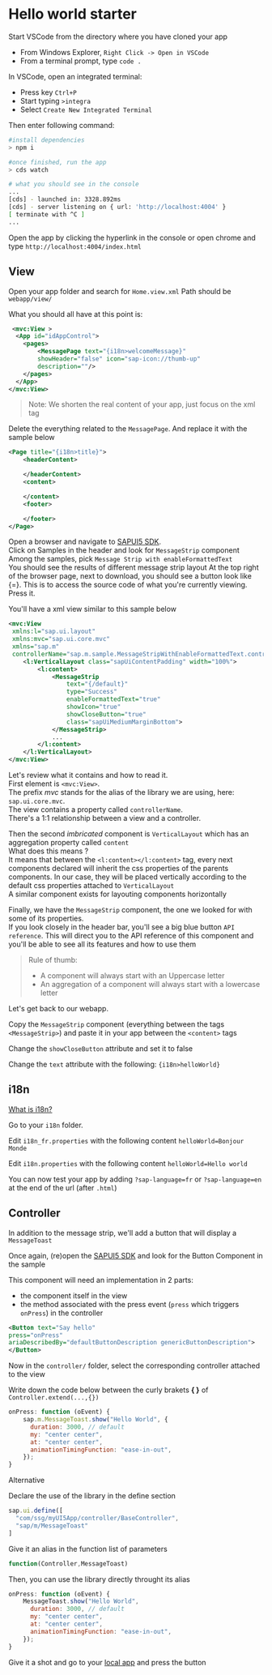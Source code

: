 # Hello world starter

Start VSCode from the directory where you have cloned your app

- From Windows Explorer, `Right Click -> Open in VSCode`
- From a terminal prompt, type `code .`

In VSCode, open an integrated terminal:

- Press key `Ctrl+P`
- Start typing `>integra`
- Select `Create New Integrated Terminal`

Then enter following command:

```sh
#install dependencies
> npm i

#once finished, run the app
> cds watch

# what you should see in the console
...
[cds] - launched in: 3328.892ms
[cds] - server listening on { url: 'http://localhost:4004' }
[ terminate with ^C ]
...
```

Open the app by clicking the hyperlink in the console or open chrome and type
`http://localhost:4004/index.html`

## View

Open your app folder and search for `Home.view.xml`
Path should be `webapp/view/`

What you should all have at this point is:

```xml
 <mvc:View >
  <App id="idAppControl">
    <pages>
        <MessagePage text="{i18n>welcomeMessage}"
        showHeader="false" icon="sap-icon://thumb-up"
        description=""/>
    </pages>
  </App>
</mvc:View>
```

>Note: We shorten the real content of your app, just focus on the xml tag

Delete the everything related to the `MessagePage`.
And replace it with the sample below

```xml
<Page title="{i18n>title}">
    <headerContent>

    </headerContent>
    <content>

    </content>
    <footer>

    </footer>
</Page>
```

Open a browser and navigate to [SAPUI5 SDK].  
Click on Samples in the header and look for `MessageStrip` component  
Among the samples, pick `Message Strip with enableFormattedText`  
You should see the results of different message strip layout
At the top right of the browser page, next to download, you should see a button look like {=}.
This is to access the source code of what you're currently viewing.
Press it.

You'll have a xml view similar to this sample below  

```xml
<mvc:View
 xmlns:l="sap.ui.layout"
 xmlns:mvc="sap.ui.core.mvc"
 xmlns="sap.m"
 controllerName="sap.m.sample.MessageStripWithEnableFormattedText.controller.MessageStripWithEnableFormattedText">
    <l:VerticalLayout class="sapUiContentPadding" width="100%">
        <l:content>
            <MessageStrip
                text="{/default}"
                type="Success"
                enableFormattedText="true"
                showIcon="true"
                showCloseButton="true"
                class="sapUiMediumMarginBottom">
            </MessageStrip>
            ...
        </l:content>
    </l:VerticalLayout>
</mvc:View>
```

Let's review what it contains and how to read it.  
First element is `<mvc:View>`.  
The prefix _mvc_ stands for the alias of the library we are using, here: `sap.ui.core.mvc`.  
The view contains a property called `controllerName`.  
There's a 1:1 relationship between a view and a controller.  

Then the second *imbricated* component is `VerticalLayout` which has an aggregation property called `content`  
What does this means ?  
It means that between the `<l:content></l:content>` tag, every next components declared will inherit the css properties of the parents components. In our case, they will be placed vertically according to the default css properties attached to `VerticalLayout`  
A similar component exists for layouting components horizontally  

Finally, we have the `MessageStrip` component, the one we looked for with some of its properties.  
If you look closely in the header bar, you'll see a big blue button `API reference`. This will direct you to the API reference of this component and you'll be able to see all its features and how to use them  

>Rule of thumb:
>
> - A component will always start with an Uppercase letter
> - An aggregation of a component will always start with a lowercase letter

Let's get back to our webapp.

Copy the `MessageStrip` component (everything between the tags `<MessageStrip>`) and paste it in your app between the `<content>` tags

Change the `showCloseButton` attribute and set it to false

Change the `text` attribute with the following:
`{i18n>helloWorld}`

## i18n

[What is i18n?](https://inui.io/sap-ui5-ultimate-guide-internalization-i18n/)

Go to your `i18n` folder.

Edit `i18n_fr.properties` with the following content
`helloWorld=Bonjour Monde`

Edit `i18n.properties` with the following content
`helloWorld=Hello world`

You can now test your app by adding `?sap-language=fr` or `?sap-language=en` at the end of the url (after `.html`)

## Controller

In addition to the message strip, we'll add a button that will display a `MessageToast`

Once again, (re)open the [SAPUI5 SDK] and look for the Button Component in the sample

This component will need an implementation in 2 parts:

- the component itself in the view
- the method associated with the press event (`press` which triggers `onPress`) in the controller

```xml
<Button text="Say hello"
press="onPress"
ariaDescribedBy="defaultButtonDescription genericButtonDescription">
</Button>
```

Now in the `controller/` folder, select the corresponding controller attached to the view

Write down the code below between the curly brakets **{ }** of `Controller.extend(...,{})`

```js
onPress: function (oEvent) {
    sap.m.MessageToast.show("Hello World", {
      duration: 3000, // default
      my: "center center",
      at: "center center",
      animationTimingFunction: "ease-in-out",
    });
}
```

Alternative

Declare the use of the library in the define section

```js
sap.ui.define([
  "com/ssg/myUI5App/controller/BaseController",
  "sap/m/MessageToast"
]
```

Give it an alias in the function list of parameters

```js
function(Controller,MessageToast)
```

Then, you can use the library directly throught its alias

```js
onPress: function (oEvent) {
    MessageToast.show("Hello World",
      duration: 3000, // default
      my: "center center",
      at: "center center",
      animationTimingFunction: "ease-in-out",
    });
}
```

Give it a shot and go to your [local app](http://localhost:4000/index.html) and press the button

[SAPUI5 SDK]:(https://sapui5.hana.ondemand.com/)
